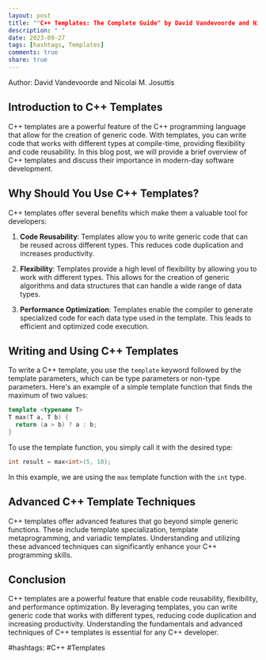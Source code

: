 ```yaml
---
layout: post
title: ""C++ Templates: The Complete Guide" by David Vandevoorde and Nicolai M. Josuttis"
description: " "
date: 2023-09-27
tags: [hashtags, Templates]
comments: true
share: true
---
```


Author: David Vandevoorde and Nicolai M. Josuttis

## Introduction to C++ Templates

C++ templates are a powerful feature of the C++ programming language that allow for the creation of generic code. With templates, you can write code that works with different types at compile-time, providing flexibility and code reusability. In this blog post, we will provide a brief overview of C++ templates and discuss their importance in modern-day software development.

## Why Should You Use C++ Templates?

C++ templates offer several benefits which make them a valuable tool for developers:

1. **Code Reusability**: Templates allow you to write generic code that can be reused across different types. This reduces code duplication and increases productivity.

2. **Flexibility**: Templates provide a high level of flexibility by allowing you to work with different types. This allows for the creation of generic algorithms and data structures that can handle a wide range of data types.

3. **Performance Optimization**: Templates enable the compiler to generate specialized code for each data type used in the template. This leads to efficient and optimized code execution.

## Writing and Using C++ Templates

To write a C++ template, you use the `template` keyword followed by the template parameters, which can be type parameters or non-type parameters. Here's an example of a simple template function that finds the maximum of two values:

```cpp
template <typename T>
T max(T a, T b) {
  return (a > b) ? a : b;
}
```

To use the template function, you simply call it with the desired type:

```cpp
int result = max<int>(5, 10);
```

In this example, we are using the `max` template function with the `int` type.

## Advanced C++ Template Techniques

C++ templates offer advanced features that go beyond simple generic functions. These include template specialization, template metaprogramming, and variadic templates. Understanding and utilizing these advanced techniques can significantly enhance your C++ programming skills.

## Conclusion

C++ templates are a powerful feature that enable code reusability, flexibility, and performance optimization. By leveraging templates, you can write generic code that works with different types, reducing code duplication and increasing productivity. Understanding the fundamentals and advanced techniques of C++ templates is essential for any C++ developer.

#hashtags: #C++ #Templates